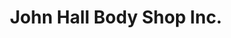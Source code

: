 ---
title: "John Hall Body Shop Inc."
url: /cincinnati/john-hall-body-shop-inc/
shop: Autowerkstatt
---